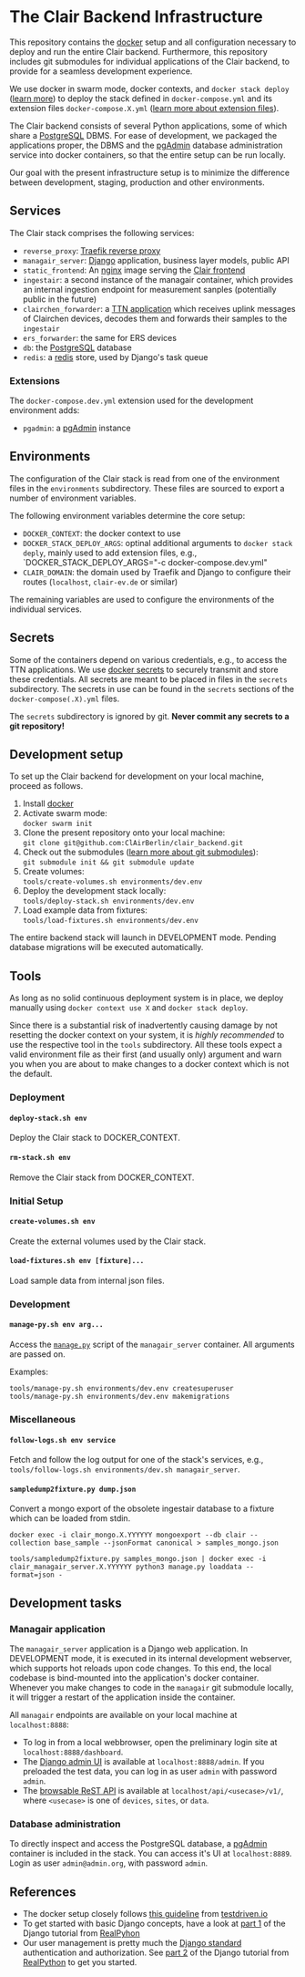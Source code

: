 # The Clair Backend Infrastructure

This repository contains the [docker](https://www.docker.com) setup and all configuration necessary to deploy and run the entire Clair backend. Furthermore, this repository includes git submodules for individual applications of the Clair backend, to provide for a seamless development experience.

We use docker in swarm mode, docker contexts, and `docker stack deploy` ([learn more](https://docs.docker.com/engine/swarm/stack-deploy/)) to deploy the stack defined in `docker-compose.yml` and its extension files `docker-compose.X.yml` ([learn more about extension files](https://docs.docker.com/compose/extends/)).

The Clair backend consists of several Python applications, some of which share a [PostgreSQL](https://www.postgresql.org) DBMS. For ease of development, we packaged the applications proper, the DBMS and the [pgAdmin](https://www.pgadmin.org) database administration service into docker containers, so that the entire setup can be run locally.

Our goal with the present infrastructure setup is to minimize the difference between development, staging, production and other environments.

## Services

The Clair stack comprises the following services:

* `reverse_proxy`: [Traefik reverse proxy](https://doc.traefik.io/traefik/)
* `managair_server`: [Django](https://www.djangoproject.com/) application, business layer models, public API
* `static_frontend`: An [nginx](https://nginx.org/) image serving the [Clair frontend](https://github.com/ClAirBerlin/clair-frontend)
* `ingestair`: a second instance of the managair container, which provides an internal ingestion endpoint for measurement sanples (potentially public in the future)
* `clairchen_forwarder`: a [TTN application](https://github.com/ClAirBerlin/clairttn/) which receives uplink messages of Clairchen devices, decodes them and forwards their samples to the `ingestair`
* `ers_forwarder`: the same for ERS devices
* `db`: the [PostgreSQL](https://www.postgresql.org/) database
* `redis`: a [redis](https://redis.io/) store, used by Django's task queue

### Extensions

The `docker-compose.dev.yml` extension used for the development environment adds:

* `pgadmin`: a [pgAdmin](https://www.pgadmin.org/) instance

## Environments

The configuration of the Clair stack is read from one of the environment files in the `environments` subdirectory. These files are sourced to export a number of environment variables.

The following environment variables determine the core setup:

* `DOCKER_CONTEXT`: the docker context to use
* `DOCKER_STACK_DEPLOY_ARGS`: optinal additional arguments to `docker stack deply`, mainly used to add extension files, e.g., `DOCKER_STACK_DEPLOY_ARGS="-c docker-compose.dev.yml"
* `CLAIR_DOMAIN`: the domain used by Traefik and Django to configure their routes (`localhost`, `clair-ev.de` or similar)

The remaining variables are used to configure the environments of the individual services.

## Secrets

Some of the containers depend on various credentials, e.g., to access the TTN applications. We use [docker secrets](https://docs.docker.com/engine/swarm/secrets/) to securely transmit and store these credentials. All secrets are meant to be placed in files in the `secrets` subdirectory. The secrets in use can be found in the `secrets` sections of the `docker-compose(.X).yml` files.

The `secrets` subdirectory is ignored by git. **Never commit any secrets to a git repository!**

## Development setup

To set up the Clair backend for development on your local machine, proceed as follows.

1. Install [docker](https://www.docker.com/get-started)
2. Activate swarm mode:  
  `docker swarm init`
3. Clone the present repository onto your local machine:  
  `git clone git@github.com:ClAirBerlin/clair_backend.git`
4. Check out the submodules ([learn more about git submodules](https://git-scm.com/book/en/v2/Git-Tools-Submodules)):  
  `git submodule init && git submodule update`
5. Create volumes:  
  `tools/create-volumes.sh environments/dev.env`
6. Deploy the development stack locally:  
  `tools/deploy-stack.sh environments/dev.env`
7. Load example data from fixtures:  
  `tools/load-fixtures.sh environments/dev.env`

The entire backend stack will launch in DEVELOPMENT mode. Pending database migrations will be executed automatically.

## Tools

As long as no solid continuous deployment system is in place, we deploy manually using `docker context use X` and `docker stack deploy`.

Since there is a substantial risk of inadvertently causing damage by not resetting the docker context on your system, it is *highly recommended* to use the respective tool in the `tools` subdirectory. All these tools expect a valid environment file as their first (and usually only) argument and warn you when you are about to make changes to a docker context which is not the default.

### Deployment

#### `deploy-stack.sh env`

Deploy the Clair stack to DOCKER_CONTEXT.

#### `rm-stack.sh env`

Remove the Clair stack from DOCKER_CONTEXT.

### Initial Setup

#### `create-volumes.sh env`

Create the external volumes used by the Clair stack.

#### `load-fixtures.sh env [fixture]...`

Load sample data from internal json files.

### Development

#### `manage-py.sh env arg...`

Access the
[`manage.py`](https://docs.djangoproject.com/en/3.1/ref/django-admin/) script
of the `managair_server` container. All arguments are passed on.

Examples:

```
tools/manage-py.sh environments/dev.env createsuperuser
tools/manage-py.sh environments/dev.env makemigrations
```

### Miscellaneous

#### `follow-logs.sh env service`

Fetch and follow the log output for one of the stack's services, e.g., `tools/follow-logs.sh environments/dev.sh managair_server`.

#### `sampledump2fixture.py dump.json`

Convert a mongo export of the obsolete ingestair database to a fixture which can be loaded from stdin.

```
docker exec -i clair_mongo.X.YYYYYY mongoexport --db clair --collection base_sample --jsonFormat canonical > samples_mongo.json

tools/sampledump2fixture.py samples_mongo.json | docker exec -i clair_managair_server.X.YYYYYY python3 manage.py loaddata --format=json -
```

## Development tasks

### Managair application

The `managair_server` application is a Django web application. In DEVELOPMENT mode, it is executed in its internal development webserver, which supports hot reloads upon code changes. To this end, the local codebase is bind-mounted into the application's docker container. Whenever you make changes to code in the `managair` git submodule locally, it will trigger a restart of the application inside the container.

All `managair` endpoints are available on your local machine at `localhost:8888`:

- To log in from a local webbrowser, open the preliminary login site at `localhost:8888/dashboard`.
- The [Django admin UI](https://docs.djangoproject.com/en/3.1/ref/contrib/admin/) is available at `localhost:8888/admin`. If you preloaded the test data, you can log in as user `admin` with password `admin`.
- The [browsable ReST API](https://www.django-rest-framework.org/topics/browsable-api/) is available at `localhost/api/<usecase>/v1/`, where `<usecase>` is one of `devices`, `sites`, or `data`.

### Database administration

To directly inspect and access the PostgreSQL database, a [pgAdmin](https://www.pgadmin.org) container is included in the stack. You can access it's UI at `localhost:8889`. Login as user `admin@admin.org`, with password `admin`.

## References

- The docker setup closely follows [this guideline](https://testdriven.io/blog/dockerizing-django-with-postgres-gunicorn-and-nginx/) from [testdriven.io](https://testdriven.io/)
- To get started with basic Django concepts, have a look at [part 1](https://realpython.com/get-started-with-django-1/) of the Django tutorial from [RealPyhon](https://realpython.com/get-started-with-django-1/)
- Our user management is pretty much the [Django standard](https://docs.djangoproject.com/en/3.0/topics/auth/default/) authentication and authorization. See [part 2](https://realpython.com/django-user-management/) of the Django tutorial from [RealPython](https://realpython.com/) to get you started.
